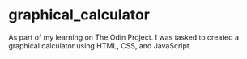 # graphical_calculator

As part of my learning on The Odin Project. I was tasked to created a graphical calculator using HTML, CSS, and JavaScript.
